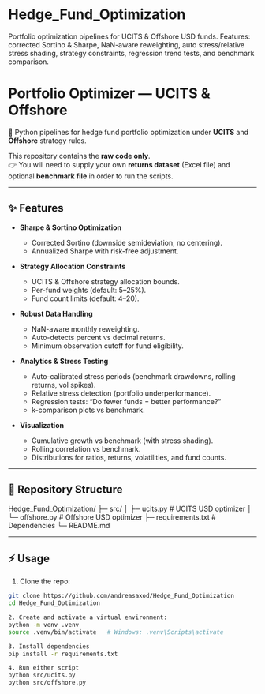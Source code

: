 # Hedge_Fund_Optimization
Portfolio optimization pipelines for UCITS &amp; Offshore USD funds. Features: corrected Sortino &amp; Sharpe, NaN-aware reweighting, auto stress/relative stress shading, strategy constraints, regression trend tests, and benchmark comparison.

# Portfolio Optimizer — UCITS & Offshore

🚀 Python pipelines for hedge fund portfolio optimization under **UCITS** and **Offshore** strategy rules.  

This repository contains the **raw code only**.  
👉 You will need to supply your own **returns dataset** (Excel file) and optional **benchmark file** in order to run the scripts.  

---

## ✨ Features

- **Sharpe & Sortino Optimization**
  - Corrected Sortino (downside semideviation, no centering).
  - Annualized Sharpe with risk-free adjustment.

- **Strategy Allocation Constraints**
  - UCITS & Offshore strategy allocation bounds.
  - Per-fund weights (default: 5–25%).
  - Fund count limits (default: 4–20).

- **Robust Data Handling**
  - NaN-aware monthly reweighting.
  - Auto-detects percent vs decimal returns.
  - Minimum observation cutoff for fund eligibility.

- **Analytics & Stress Testing**
  - Auto-calibrated stress periods (benchmark drawdowns, rolling returns, vol spikes).
  - Relative stress detection (portfolio underperformance).
  - Regression tests: “Do fewer funds = better performance?”
  - k-comparison plots vs benchmark.

- **Visualization**
  - Cumulative growth vs benchmark (with stress shading).
  - Rolling correlation vs benchmark.
  - Distributions for ratios, returns, volatilities, and fund counts.

---

## 📂 Repository Structure
Hedge_Fund_Optimization/
├─ src/
│ ├─ ucits.py # UCITS USD optimizer
│ └─ offshore.py # Offshore USD optimizer
├─ requirements.txt # Dependencies
└─ README.md


---

## ⚡ Usage
1. Clone the repo:
```bash
git clone https://github.com/andreasaxod/Hedge_Fund_Optimization
cd Hedge_Fund_Optimization

2. Create and activate a virtual environment:
python -m venv .venv
source .venv/bin/activate   # Windows: .venv\Scripts\activate

3. Install dependencies
pip install -r requirements.txt

4. Run either script
python src/ucits.py
python src/offshore.py


